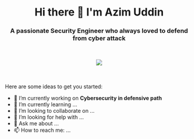 <h1 align="center"> Hi there 👋 I'm Azim Uddin </h1>
<h3 align="center">A passionate Security Engineer who always loved to defend from cyber attack</h3>
<br>
<p align="center"> <img src="https://readme-typing-svg.herokuapp.com/?lines=Welcome+to+my+Cybersecurity+Git" /> </p>
<br>

Here are some ideas to get you started:

- 🔭 I’m currently working on **Cybersecurity in defensive path**
- 🌱 I’m currently learning ...
- 👯 I’m looking to collaborate on ...
- 🤔 I’m looking for help with ...
- 💬 Ask me about ...
- 📫 How to reach me: ...
  <!--😄 Pronouns: ...
- ⚡ Fun fact: ... -->

<p align="center"><img align="center" src="https://github-readme-stats.vercel.app/api/top-langs?username=MdAZIM&show_icons=true&locale=en&layout=compact&theme=algolia" alt="mohamedaymansaid" /></p>

<h3><i>GitHub's Stats <img src="https://camo.githubusercontent.com/f11b92476ee793cfe97f20e0564ab552bd9bd670179d7b6772c59bb4d3218ca6/68747470733a2f2f692e70696e696d672e636f6d2f6f726967696e616c732f36352f63342f66342f36356334663435323537316265313236316539633632336637646134383861632e676966" width="35"/></i></h3>

<p align="center">
	<img align="center" src="https://github-readme-stats.vercel.app/api?username=MdAZIM&show_icons=true&locale=en&theme=radical" alt="lutfunnahar" height="139"/>
<img align="center" src="https://github-readme-streak-stats.herokuapp.com/?user=MdAZIM&theme=radical" alt="AZIM" height="139" /></p>

## 🐍 A Snake Eating my Contributions Graph
<p align = "center">
	<img src = "https://github.com/7oSkaaa/7oSkaaa/blob/output/github-contribution-grid-snake.svg" alt = "Snake Game"/><br>
</p>
